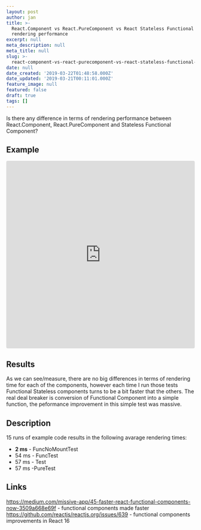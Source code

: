 ```yaml
---
layout: post
author: jan
title: >-
  React.Component vs React.PureComponent vs React Stateless Functional Component
  rendering performance
excerpt: null
meta_description: null
meta_title: null
slug: >-
  react-component-vs-react-purecomponent-vs-react-stateless-functional-component-rendering-performance
date: null
date_created: '2019-03-22T01:48:58.000Z'
date_updated: '2019-03-21T00:11:01.000Z'
feature_image: null
featured: false
draft: true
tags: []
---
```

Is there any difference in terms of rendering performance between React.Component, React.PureComponent and Stateless Functional Component?

## Example

<iframe src="https://codesandbox.io/embed/24181026rr?fontsize=14&view=editor" style="width:100%; height:500px; border:0; border-radius: 4px; overflow:hidden;" sandbox="allow-modals allow-forms allow-popups allow-scripts allow-same-origin"></iframe>

## Results

As we can see/measure, there are no big differences in terms of rendering time for each of the components, however each time I run those tests Functional Stateless components turns to be a bit faster that the others.
The real deal breaker is conversion of Functional Component into a simple function, the peformance improvement in this simple test was massive.

## Description

15 runs of example code results in the following avarage rendering times:

- **2 ms** - FuncNoMountTest
- 54 ms - FuncTest
- 57 ms - Test
- 57 ms -PureTest


## Links
https://medium.com/missive-app/45-faster-react-functional-components-now-3509a668e69f - functional components made faster
https://github.com/reactjs/reactjs.org/issues/639 - functional components improvements in React 16
